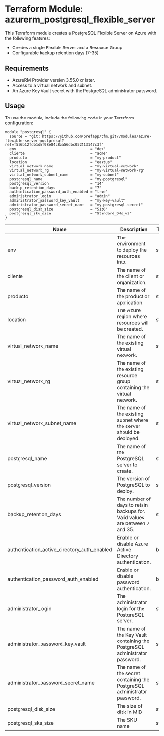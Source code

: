 # Terraform Module: azurerm_postgresql_flexible_server

This Terraform module creates a PostgreSQL Flexible Server on Azure with the following features:

- Creates a single Flexible Server and a Resource Group
- Configurable backup retention days (7-35)

## Requirements

- AzureRM Provider version 3.55.0 or later.
- Access to a virtual network and subnet.
- An Azure Key Vault secret with the PostgreSQL administrator password.

## Usage

To use the module, include the following code in your Terraform configuration:

```hcl
module "postgresql" {
  source = "git::https://github.com/prefapp/tfm.git//modules/azure-flexible-server-postgresql?ref=f556b12fdb1dbf98e84c8aa56dbc052413147c3f"
  env                                  = "dev"
  cliente                              = "acme"
  producto                             = "my-product"
  location                             = "eastus"
  virtual_network_name                 = "my-virtual-network"
  virtual_network_rg                   = "my-virtual-network-rg"
  virtual_network_subnet_name          = "my-subnet"
  postgresql_name                      = "my-postgresql"
  postgresql_version                   = "14"
  backup_retention_days                = "7"
  authentication_password_auth_enabled = "true"
  administrator_login                  = "admin"
  administrator_password_key_vault     = "my-key-vault"
  administrator_password_secret_name   = "my-postgresql-secret"
  postgresql_disk_size                 = "5120"
  postgresql_sku_size                  = "Standard_D4s_v3"
}
```

|Name|Description|Type|Default|Required|
|----|-----------|----|-------|--------|
|env|The environment to deploy the resources into.|string|n/a|yes|
|cliente|The name of the client or organization.|string|n/a|yes|
|producto|The name of the product or application.|string|n/a|yes|
|location|The Azure region where resources will be created.|string|n/a|yes|
|virtual_network_name|The name of the existing virtual network.|string|n/a|yes|
|virtual_network_rg|The name of the existing resource group containing the virtual network.|string|n/a|yes|
|virtual_network_subnet_name|The name of the existing subnet where the server should be deployed.|string|n/a|yes|
|postgresql_name|The name of the PostgreSQL server to create.|string|n/a|yes|
|postgresql_version|The version of PostgreSQL to deploy.|string|"13|no|
|backup_retention_days|The number of days to retain backups for. Valid values are between 7 and 35.|string|"7"|no|
|authentication_active_directory_auth_enabled|Enable or disable Azure Active Directory authentication.|bool|"false"|no|
|authentication_password_auth_enabled|Enable or disable password authentication.|bool|"true"|no|
|administrator_login|The administrator login for the PostgreSQL server.|string|n/a|yes|
|administrator_password_key_vault|The name of the Key Vault containing the PostgreSQL administrator password.|string|n/a|yes|
|administrator_password_secret_name|The name of the secret containing the PostgreSQL administrator password.|string|n/a|yes|
|postgresql_disk_size|The size of disk in MiB|string|n/a|yes|
|postgresql_sku_size|The SKU name|string|n/a|yes|
